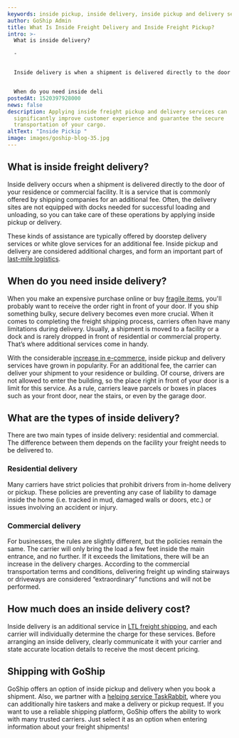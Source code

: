 ```yaml
---
keywords: inside pickup, inside delivery, inside pickup and delivery services
author: GoShip Admin
title: What Is Inside Freight Delivery and Inside Freight Pickup?
intro: >-
  What is inside delivery?

  -


  Inside delivery is when a shipment is delivered directly to the door of your residence or commercial facility. It is a service that is commonly offered by shipping companies like doorstep delivery services or white glove services for an additional fee. There are two main types of inside delivery: residential and commercial. Inside pickup and delivery are considered additional services, and inside delivery is an important part of last-mile logistics. 


  When do you need inside deli
postedAt: 1520397928000
news: false
description: Applying inside freight pickup and delivery services can
  significantly improve customer experience and guarantee the secure
  transportation of your cargo.
altText: "Inside Pickip "
image: images/goship-blog-35.jpg
---
```

## What is inside freight delivery?

Inside delivery occurs when a shipment is delivered directly to the door of your residence or commercial facility. It is a service that is commonly offered by shipping companies for an additional fee. Often, the delivery sites are not equipped with docks needed for successful loading and unloading, so you can take care of these operations by applying inside pickup or delivery.

These kinds of assistance are typically offered by doorstep delivery services or white glove services for an additional fee. Inside pickup and delivery are considered additional charges, and form an important part of [last-mile logistics](https://www.goship.com/posts/last-mile-delivery-improve-service).

## When do you need inside delivery?

When you make an expensive purchase online or buy [fragile items](https://www.goship.com/posts/how-to-ship-fragile-items), you'll probably want to receive the order right in front of your door. If you ship something bulky, secure delivery becomes even more crucial. When it comes to completing the freight shipping process, carriers often have many limitations during delivery. Usually, a shipment is moved to a facility or a dock and is rarely dropped in front of residential or commercial property. That’s where additional services come in handy. 

With the considerable [increase in e-commerce](https://www.goship.com/blog/how-to-improve-your-customers-experience-through-shipping/), inside pickup and delivery services have grown in popularity. For an additional fee, the carrier can deliver your shipment to your residence or building. Of course, drivers are not allowed to enter the building, so the place right in front of your door is a limit for this service. As a rule, carriers leave parcels or boxes in places such as your front door, near the stairs, or even by the garage door.

## What are the types of inside delivery?

There are two main types of inside delivery: residential and commercial. The difference between them depends on the facility your freight needs to be delivered to.

### Residential delivery

Many carriers have strict policies that prohibit drivers from in-home delivery or pickup. These policies are preventing any case of liability to damage inside the home (i.e. tracked in mud, damaged walls or doors, etc.) or issues involving an accident or injury.

### Commercial delivery

For businesses, the rules are slightly different, but the policies remain the same. The carrier will only bring the load a few feet inside the main entrance, and no further. If it exceeds the limitations, there will be an increase in the delivery charges. According to the commercial transportation terms and conditions, delivering freight up winding stairways or driveways are considered “extraordinary” functions and will not be performed.

## How much does an inside delivery cost?

Inside delivery is an additional service in [LTL freight shipping](https://www.goship.com/posts/ltl-freight-shipping-for-beginners), and each carrier will individually determine the charge for these services. Before arranging an inside delivery, clearly communicate it with your carrier and state accurate location details to receive the most decent pricing.

## Shipping with GoShip

GoShip offers an option of inside pickup and delivery when you book a shipment. Also, we partner with a [helping service TaskRabbit](https://www.goship.com/resources/get-help-with-taskrabbit/), where you can additionally hire taskers and make a delivery or pickup request. If you want to use a reliable shipping platform, GoShip offers the ability to work with many trusted carriers. Just select it as an option when entering information about your freight shipments!